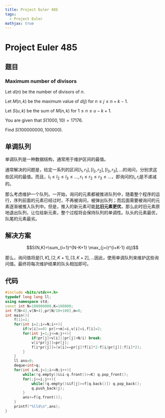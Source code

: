 ```yaml
---
title: Project Euler 485
tags:
  - Project Euler
mathjax: true
---
```

<escape><!-- more --></escape>
    
# Project Euler 485
## 题目
### Maximum number of divisors



Let $d(n)$ be the number of divisors of $n$.

Let $M(n,k)$ be the maximum value of $d(j)$ for $n \le j \le n+k-1$.

Let $S(u,k)$ be the sum of $M(n,k)$ for $1 \le n \le u-k+1$.

You are given that $S(1000,10)=17176$.


Find $S(100 000 000,100 000)$.



## 单调队列

单调队列是一种数据结构，通常用于维护区间的最值。

通常解决的问题是，给定一系列的区间$[l_1,r_1],[l_2,r_2],[l_3,r_3],\dots$的询问，分别求这些区间的最值。而且，$l_1\le l_2\le l_3\le \dots,r_1\le r_2\le r_3\le \dots$，即询问的$l_i,r_i$是不递减的。

那么考虑维护一个队列。一开始，询问的元素都被推进队列中，随着整个程序的运行，序列前面的元素已经过时，不再被询问，被弹出队列；而后面需要被询问的元素逐渐被推入队列中。但是，推入的新元素可能**比旧元素更优**，那么此时旧元素原地退出队列，让位给新元素，整个过程将会保持队列的单调性。队头的元素最优，队尾的元素最劣。

## 解决方案

$$S(N,K)=\sum_{i=1}^{N-K+1} \max_{j=i}^{i+K-1} d(j)$$

那么，询问值将是$[1,K],[2,K+1],[3,K+2],\dots$因此，使用单调队列来维护这些询问值。最终将每次维护结果的队头相加即可。

## 代码


```C++
#include <bits/stdc++.h>
typedef long long ll;
using namespace std;
const int N=100000000,K=100000;
int f[N+4],v[N+4],pr[N/10+100],m=0;
int main(){
    f[1]=1;
    for(int i=2;i<=N;i++){
        if(v[i]==0) pr[++m]=i,v[i]=i,f[i]=2;
        for(int j=1;j<=m;j++){
            if(pr[j]>v[i]||pr[j]>N/i) break;
            v[i*pr[j]]=pr[j];
            f[i*pr[j]]=(v[i]==pr[j]?f[i]*2-f[i/pr[j]]:f[i]*2);
        }
    }
    ll ans=0;
    deque<int>q;
    for(int i=K,j=1;i<=N;i++){
        while(!q.empty()&&i-q.front()>=K) q.pop_front();
        for(;j<=i;j++){
            while(!q.empty()&&f[j]>=f[q.back()]) q.pop_back();
            q.push_back(j);
        }
        ans+=f[q.front()];
    }
    printf("%lld\n",ans);
}
```